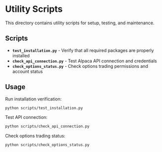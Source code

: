 # Utility Scripts

This directory contains utility scripts for setup, testing, and maintenance.

## Scripts

- **`test_installation.py`** - Verify that all required packages are properly installed
- **`check_api_connection.py`** - Test Alpaca API connection and credentials
- **`check_options_status.py`** - Check options trading permissions and account status

## Usage

Run installation verification:
```bash
python scripts/test_installation.py
```

Test API connection:
```bash
python scripts/check_api_connection.py
```

Check options trading status:
```bash
python scripts/check_options_status.py
```